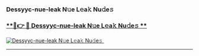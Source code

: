 ### Dessyyc-nue-leak N𝚞e L𝚎a𝚔 Nu𝚍e𝚜   

### [ **🔗👉 🔴 Dessyyc-nue-leak N𝚞e L𝚎a𝚔 Nu𝚍e𝚜 **](https://taap.it/xNRuk4)  

[![Dessyyc-nue-leak N𝚞e L𝚎a𝚔 Nu𝚍e𝚜 ](https://i.imgur.com/0qMVB7G.gif)](https://taap.it/xNRuk4)  

___  
